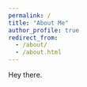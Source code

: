 ```yaml
---
permalink: /
title: "About Me"
author_profile: true
redirect_from: 
  - /about/
  - /about.html
---
```



Hey there.
